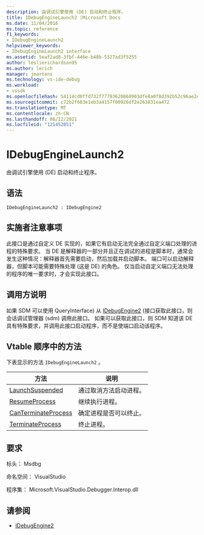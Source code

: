 ```yaml
---
description: 由调试引擎使用 (DE) 启动和终止程序。
title: IDebugEngineLaunch2 |Microsoft Docs
ms.date: 11/04/2016
ms.topic: reference
f1_keywords:
- IDebugEngineLaunch2
helpviewer_keywords:
- IDebugEngineLaunch2 interface
ms.assetid: 5eaf2ad8-3fbf-446e-b48b-5327ad3f5255
author: leslierichardson95
ms.author: lerich
manager: jmartens
ms.technology: vs-ide-debug
ms.workload:
- vssdk
ms.openlocfilehash: 54114cd0ffd732f77793620868903dfe8a0f8d392b52c96ae2e43240252f5c8e
ms.sourcegitcommit: c72b2f603e1eb3a4157f00926df2e263831ea472
ms.translationtype: MT
ms.contentlocale: zh-CN
ms.lasthandoff: 08/12/2021
ms.locfileid: "121452051"
---
```

# <a name="idebugenginelaunch2"></a>IDebugEngineLaunch2
由调试引擎使用 (DE) 启动和终止程序。

## <a name="syntax"></a>语法

```
IDebugEngineLaunch2 : IDebugEngine2
```

## <a name="notes-for-implementers"></a>实施者注意事项
 此接口是通过自定义 DE 实现的，如果它有启动无法完全通过自定义端口处理的进程的特殊要求。 当 DE 是解释器的一部分并且正在调试的进程是脚本时，通常会发生这种情况：解释器首先需要启动，然后加载并启动脚本。 端口可以启动解释器，但脚本可能需要特殊处理 (这是 DE) 的角色。 仅当启动自定义端口无法处理的程序的唯一要求时，才会实现此接口。

## <a name="notes-for-callers"></a>调用方说明
 如果 SDM 可以使用 QueryInterface) 从 [IDebugEngine2](../../../extensibility/debugger/reference/idebugengine2.md) (接口获取此接口，则会话调试管理器 (sdm) 调用此接口。 如果可以获取此接口，则 SDM 知道该 DE 具有特殊要求，并调用此接口启动程序，而不是使端口启动该程序。

## <a name="methods-in-vtable-order"></a>Vtable 顺序中的方法
 下表显示的方法 `IDebugEngineLaunch2` 。

|方法|说明|
|------------|-----------------|
|[LaunchSuspended](../../../extensibility/debugger/reference/idebugenginelaunch2-launchsuspended.md)|通过取消方法启动进程。|
|[ResumeProcess](../../../extensibility/debugger/reference/idebugenginelaunch2-resumeprocess.md)|继续执行进程。|
|[CanTerminateProcess](../../../extensibility/debugger/reference/idebugenginelaunch2-canterminateprocess.md)|确定进程是否可以终止。|
|[TerminateProcess](../../../extensibility/debugger/reference/idebugenginelaunch2-terminateprocess.md)|终止进程。|

## <a name="requirements"></a>要求
 标头： Msdbg

 命名空间： VisualStudio

 程序集： Microsoft.VisualStudio.Debugger.Interop.dll

## <a name="see-also"></a>请参阅
- [IDebugEngine2](../../../extensibility/debugger/reference/idebugengine2.md)
